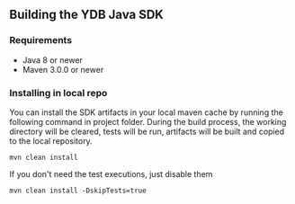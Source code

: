 ## Building the YDB Java SDK

### Requirements

* Java 8 or newer
* Maven 3.0.0 or newer

### Installing in local repo

You can install the SDK artifacts in your local maven cache by running the following command in project folder.
During the build process, the working directory will be cleared, tests will be run, artifacts will be built and copied to the local repository.
```
mvn clean install
```

If you don't need the test executions, just disable them
``` xc3
mvn clean install -DskipTests=true
```

